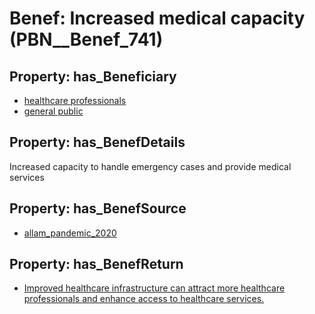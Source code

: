 # Benef: __Increased medical capacity__ (PBN__Benef_741)

## Property: has_Beneficiary

* [healthcare professionals](../Stakeholder/PBN__Stakeholder_32)
* [general public](../Stakeholder/PBN__Stakeholder_29)

## Property: has_BenefDetails

Increased capacity to handle emergency cases and provide medical services

## Property: has_BenefSource

* [allam_pandemic_2020](../Article/PBN__Article_147)

## Property: has_BenefReturn

* [Improved healthcare infrastructure can attract more healthcare professionals and enhance access to healthcare services.](../BenefReturn/PBN__BenefReturn_804)

